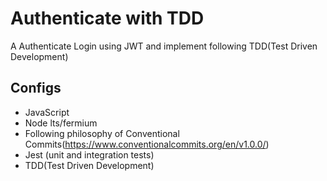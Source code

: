# Authenticate with TDD

A Authenticate Login using JWT and implement following TDD(Test Driven Development)

## Configs

- JavaScript
- Node lts/fermium
- Following philosophy of Conventional Commits(https://www.conventionalcommits.org/en/v1.0.0/)
- Jest (unit and integration tests)
- TDD(Test Driven Development)